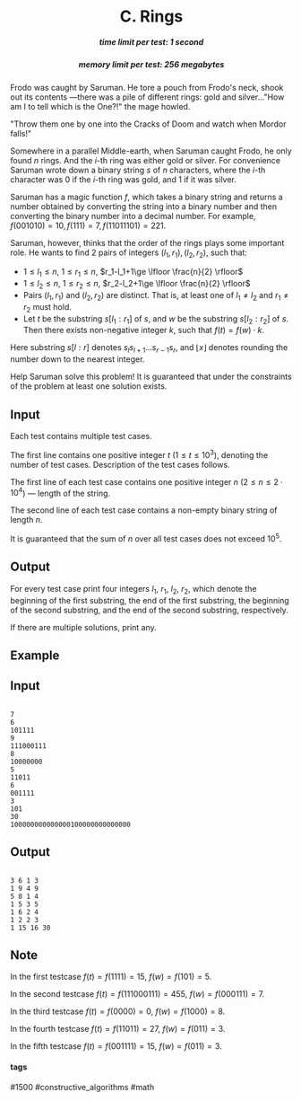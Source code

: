 <h1 style='text-align: center;'> C. Rings</h1>

<h5 style='text-align: center;'>time limit per test: 1 second</h5>
<h5 style='text-align: center;'>memory limit per test: 256 megabytes</h5>

 Frodo was caught by Saruman. He tore a pouch from Frodo's neck, shook out its contents —there was a pile of different rings: gold and silver..."How am I to tell which is the One?!" the mage howled.

"Throw them one by one into the Cracks of Doom and watch when Mordor falls!" 

Somewhere in a parallel Middle-earth, when Saruman caught Frodo, he only found $n$ rings. And the $i$-th ring was either gold or silver. For convenience Saruman wrote down a binary string $s$ of $n$ characters, where the $i$-th character was 0 if the $i$-th ring was gold, and 1 if it was silver.

Saruman has a magic function $f$, which takes a binary string and returns a number obtained by converting the string into a binary number and then converting the binary number into a decimal number. For example, $f(001010) = 10, f(111) = 7, f(11011101) = 221$.

Saruman, however, thinks that the order of the rings plays some important role. He wants to find $2$ pairs of integers $(l_1, r_1), (l_2, r_2)$, such that:

* $1 \le l_1 \le n$, $1 \le r_1 \le n$, $r_1-l_1+1\ge \lfloor \frac{n}{2} \rfloor$
* $1 \le l_2 \le n$, $1 \le r_2 \le n$, $r_2-l_2+1\ge \lfloor \frac{n}{2} \rfloor$
* Pairs $(l_1, r_1)$ and $(l_2, r_2)$ are distinct. That is, at least one of $l_1 \neq l_2$ and $r_1 \neq r_2$ must hold.
* Let $t$ be the substring $s[l_1:r_1]$ of $s$, and $w$ be the substring $s[l_2:r_2]$ of $s$. Then there exists non-negative integer $k$, such that $f(t) = f(w) \cdot k$.

Here substring $s[l:r]$ denotes $s_ls_{l+1}\ldots s_{r-1}s_r$, and $\lfloor x \rfloor$ denotes rounding the number down to the nearest integer.

Help Saruman solve this problem! It is guaranteed that under the constraints of the problem at least one solution exists.

## Input

Each test contains multiple test cases.

The first line contains one positive integer $t$ ($1 \le t \le 10^3$), denoting the number of test cases. Description of the test cases follows.

The first line of each test case contains one positive integer $n$ ($2 \le n \le 2 \cdot 10^4$) — length of the string.

The second line of each test case contains a non-empty binary string of length $n$.

It is guaranteed that the sum of $n$ over all test cases does not exceed $10^5$.

## Output

For every test case print four integers $l_1$, $r_1$, $l_2$, $r_2$, which denote the beginning of the first substring, the end of the first substring, the beginning of the second substring, and the end of the second substring, respectively.

If there are multiple solutions, print any.

## Example

## Input


```

7
6
101111
9
111000111
8
10000000
5
11011
6
001111
3
101
30
100000000000000100000000000000

```
## Output


```

3 6 1 3
1 9 4 9
5 8 1 4
1 5 3 5
1 6 2 4
1 2 2 3
1 15 16 30
```
## Note

In the first testcase $f(t) = f(1111) = 15$, $f(w) = f(101) = 5$.

In the second testcase $f(t) = f(111000111) = 455$, $f(w) = f(000111) = 7$.

In the third testcase $f(t) = f(0000) = 0$, $f(w) = f(1000) = 8$.

In the fourth testcase $f(t) = f(11011) = 27$, $f(w) = f(011) = 3$.

In the fifth testcase $f(t) = f(001111) = 15$, $f(w) = f(011) = 3$.



#### tags 

#1500 #constructive_algorithms #math 